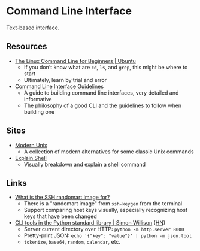 # Command Line Interface

Text-based interface.

## Resources

- [The Linux Command Line for Beginners | Ubuntu](https://ubuntu.com/tutorials/command-line-for-beginners#1-overview)
  - If you don't know what are `cd`, `ls`, and `grep`, this might be where to
    start
  - Ultimately, learn by trial and error
- [Command Line Interface Guidelines](https://clig.dev/)
  - A guide to building command line interfaces, very detailed and informative
  - The philosophy of a good CLI and the guidelines to follow when building one

## Sites

- [Modern Unix](https://github.com/ibraheemdev/modern-unix)
  - A collection of modern alternatives for some classic Unix commands
- [Explain Shell](https://explainshell.com/)
  - Visually breakdown and explain a shell command

## Links

- [What is the SSH randomart image for?](https://bytes.zone/posts/what-is-the-randomart-image-for/)
  - There is a "randomart image" from `ssh-keygen` from the terminal
  - Support comparing host keys visually, especially recognizing host keys that
    have been changed
- [CLI tools in the Python standard library | Simon Willison](https://til.simonwillison.net/python/stdlib-cli-tools)
  ([HN](https://news.ycombinator.com/item?id=36515531))
  - Server current directory over HTTP: `python -m http.server 8000`
  - Pretty-print JSON: `echo '{"key": "value"}' | python -m json.tool`
  - `tokenize`, `base64`, `random`, `calendar`, etc.
